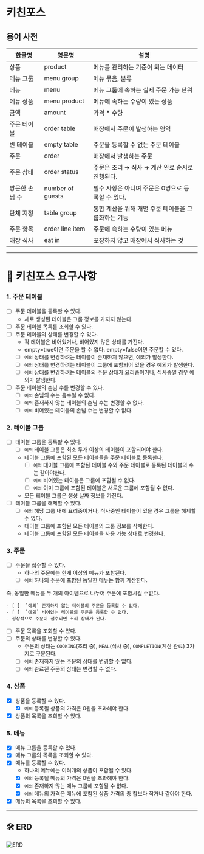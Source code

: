 # 키친포스

## 용어 사전

| 한글명      | 영문명              | 설명                            |
|----------|------------------|-------------------------------|
| 상품       | product          | 메뉴를 관리하는 기준이 되는 데이터           |
| 메뉴 그룹    | menu group       | 메뉴 묶음, 분류                     |
| 메뉴       | menu             | 메뉴 그룹에 속하는 실제 주문 가능 단위        |
| 메뉴 상품    | menu product     | 메뉴에 속하는 수량이 있는 상품             |
| 금액       | amount           | 가격 * 수량                       |
| 주문 테이블   | order table      | 매장에서 주문이 발생하는 영역              |
| 빈 테이블    | empty table      | 주문을 등록할 수 없는 주문 테이블           |
| 주문       | order            | 매장에서 발생하는 주문                  |
| 주문 상태    | order status     | 주문은 조리 ➜ 식사 ➜ 계산 완료 순서로 진행된다. |
| 방문한 손님 수 | number of guests | 필수 사항은 아니며 주문은 0명으로 등록할 수 있다. |
| 단체 지정    | table group      | 통합 계산을 위해 개별 주문 테이블을 그룹화하는 기능 |
| 주문 항목    | order line item  | 주문에 속하는 수량이 있는 메뉴             |
| 매장 식사    | eat in           | 포장하지 않고 매장에서 식사하는 것           |

---

# 🎯 키친포스 요구사항

### 1. 주문 테이블

- [ ]  주문 테이블을 등록할 수 있다.
    - 새로 생성된 테이블은 그룹 정보를 가지지 않는다.
- [ ]  주문 테이블 목록를 조회할 수 있다.
- [ ]  주문 테이블의 상태를 변경할 수 있다.
    - 각 테이블은 비어있거나, 비어있지 않은 상태를 가진다.
    - empty=true이면 주문을 할 수 없다. empty=false이면 주문할 수 있다.
    - [ ]  `예외` 상태를 변경하려는 테이블이 존재하지 않으면, 예외가 발생한다.
    - [ ]  `예외` 상태를 변경하려는 테이블이 그룹에 포함되어 있을 경우 예외가 발생한다.
    - [ ]  `예외` 상태를 변경하려는 테이블의 주문 상태가 요리중이거나, 식사중일 경우 예외가 발생한다.
- [ ]  주문 테이블의 손님 수를 변경할 수 있다.
    - [ ]  `예외` 손님의 수는 음수일 수 없다.
    - [ ]  `예외` 존재하지 않는 테이블의 손님 수는 변경할 수 없다.
    - [ ]  `예외` 비어있는 테이블의 손님 수는 변경할 수 없다.

### 2. 테이블 그룹

- [ ]  테이블 그룹을 등록할 수 있다.
    - [ ]  `예외` 테이블 그룹은 최소 두개 이상의 테이블이 포함되어야 한다.
    - 테이블 그룹에 포함된 모든 테이블들을 주문 테이블로 등록한다.
        - [ ]  `예외` 테이블 그룹에 포함된 테이블 수와 주문 테이블로 등록된 테이블의 수는 같아야한다.
        - [ ]  `예외` 비어있는 테이블은 그룹에 포함될 수 없다.
        - [ ]  `예외` 이미 그룹에 포함된 테이블은 새로운 그룹에 포함될 수 없다.
    - 모든 테이블 그룹은 생성 날짜 정보를 가진다.
- [ ]  테이블 그룹을 해제할 수 있다.
    - [ ]  `예외` 해당 그룹 내에 요리중이거나, 식사중인 테이블이 있을 경우 그룹을 해제할 수 없다.
    - 테이블 그룹에 포함된 모든 테이블의 그룹 정보를 삭제한다.
    - 테이블 그룹에 포함된 모든 테이블을 사용 가능 상태로 변경한다.

### 3. 주문

- [ ]  주문을 접수할 수 있다.
    - 하나의 주문에는 한개 이상의 메뉴가 포함된다.
    - [ ]  `예외` 하나의 주문에 포함된 동일한 메뉴는 함께 계산한다.

즉, 동일한 메뉴를 두 개의 아이템으로 나누어 주문에 포함시킬 수없다.

    - [ ]  `예외` 존재하지 않는 테이블의 주문을 등록할 수 없다.
    - [ ]  `예외` 비어있는 테이블의 주문을 등록할 수 없다.
    - 정상적으로 주문이 접수되면 조리 상태가 된다.

- [ ]  주문 목록을 조회할 수 있다.
- [ ]  주문의 상태를 변경할 수 있다.
    - 주문의 상태는 `COOKING`(조리 중), `MEAL`(식사 중), `COMPLETION`(계산 완료) 3가지로 구분된다.
    - [ ]  `예외` 존재하지 않는 주문의 상태를 변경할 수 없다.
    - [ ]  `예외` 완료된 주문의 상태는 변경할 수 없다.

### 4. 상품

- [x]  상품을 등록할 수 있다.
    - [x]  `예외` 등록될 상품의 가격은 0원을 초과해야 한다.
- [x]  상품의 목록을 조회할 수 있다.

### 5. 메뉴

- [x]  메뉴 그룹을 등록할 수 있다.
- [x]  메뉴 그룹의 목록을 조회할 수 있다.
- [x]  메뉴를 등록할 수 있다.
    - 하나의 메뉴에는 여러개의 상품이 포함될 수 있다.
    - [x]  `예외` 등록될 메뉴의 가격은 0원을 초과해야 한다.
    - [x]  `예외` 존재하지 않는 메뉴 그룹에 포함될 수 없다.
    - [x]  `예외` 메뉴의 가격은 메뉴에 포함된 상품 가격의 총 합보다 작거나 같아야 한다.
- [x]  메뉴의 목록을 조회할 수 있다.

---

## 🛠️ ERD

![ERD](https://github.com/woowacourse/jwp-refactoring/assets/49433615/56ee9408-f803-4966-9929-b325ab1f674a)

